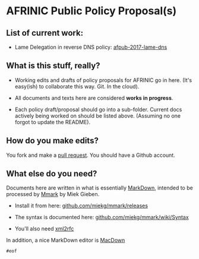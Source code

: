 # AFRINIC Public Policy Proposal(s)

## List of current work:

* Lame Delegation in reverse DNS policy: [afpub-2017-lame-dns](afpub-2017-lame-dns)

## What is this stuff, really?

* Working edits and drafts of policy proposals for AFRINIC go in here. (It's easy(ish) to collaborate this way. Git. In the cloud).

* All documents and texts here are considered **works in progress**.

* Each policy draft/proposal should go into a sub-folder. Current docs actively being worked on should be listed above. (Assuming no one forgot to update the README).

## How do you make edits?

You fork and make a [pull request](https://help.github.com/articles/about-pull-requests). You should have a Github account.

## What else do you need?

Documents here are written in what is essentially [MarkDown](https://daringfireball.net/projects/markdown/), intended to be processed by [Mmark](https://miek.nl/tags/mmark) by Miek Gieben.

* Install it from here: [github.com/miekg/mmark/releases](https://github.com/miekg/mmark/releases)

* The syntax is documented here: [github.com/miekg/mmark/wiki/Syntax](https://github.com/miekg/mmark/wiki/Syntax)

* You'll also need [xml2rfc](https://xml2rfc.tools.ietf.org)

In addition, a nice MarkDown editor is [MacDown](http://macdown.uranusjr.com/)

`#eof`
